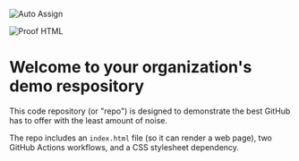![Auto Assign](https://github.com/mri4g/demo-repository/actions/workflows/auto-assign.yml/badge.svg)

![Proof HTML](https://github.com/mri4g/demo-repository/actions/workflows/proof-html.yml/badge.svg)

# Welcome to your organization's demo respository
This code repository (or "repo") is designed to demonstrate the best GitHub has to offer with the least amount of noise.

The repo includes an `index.html` file (so it can render a web page), two GitHub Actions workflows, and a CSS stylesheet dependency.
